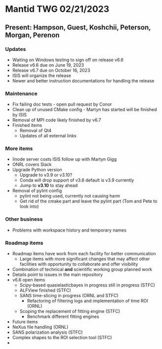 # Mantid TWG 02/21/2023
## Present: Hampson, Guest, Koshchii, Peterson, Morgan, Perenon

### Updates
- Waiting on Windows testing to sign off on release v6.6
- Release v6.6 due on June 19, 2023
- Release v6.7 due on October 16, 2023
- ISIS will organize the release
- Newer and better instruction documentations for handling the release

### Maintenance
- Fix failing doc tests - open pull request by Conor
- Clean up of unused CMake config - Martyn has started will be finished by ISIS
- Removal of MPI code likely finished by v6.7
- Finished items
  - Removal of Qt4
  - Updates of all external links
 
### More items
 - linode server costs ISIS follow up with Martyn Gigg
 - ONRL covers Slack
 - Upgrade Python version
   - Upgrade to v3.9 or v3.10?
   - Conda will drop support of v3.8 default is v3.9 currently
   - Jump to **v3.10** to stay ahead
 - Removal of pylint config
   - pylint not being used, currently not causing harm
   - Get rid of the cmake part and leave the pylint part (Tom and Pete to look into)
  
### Other business
 - Problems with workspace history and temporary names 
  
### Roadmap items
 - Roadmap items have work from each facility for better communication
   - Large items with more significant changes that may affect other facilities with opportunity to collaborate and offer visibility
 - Combination of technical **and** scientific working group planned work
 - Details point to issues in the main repository
 - v6.6 open items
   - Scipy-based quasielasticbayes in progress still in progress (STFC)
   - ALFView finished (STFC)
   - SANS time-slicing in progress (ORNL and STFC)
     - Refactoring of filtering logs and implementation of time ROI (ORNL)
   - Scoping the replacement of fitting engine (STFC)
     - Benchmark different fitting engines
  - Future items
   - NeXus file handling (ORNL)
   - SANS polarization analysis (STFC)
   - Complex shapes to the ROI selection tool (STFC)
   - 
